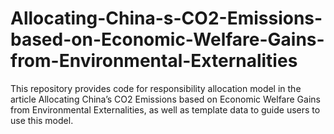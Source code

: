 # Allocating-China-s-CO2-Emissions-based-on-Economic-Welfare-Gains-from-Environmental-Externalities
This repository provides code for responsibility allocation model in the article Allocating China’s CO2 Emissions based on Economic Welfare Gains from Environmental Externalities, as well as template data to guide users to use this model. 
